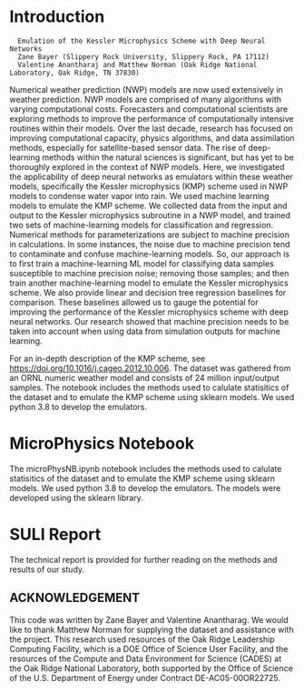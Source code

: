 # Introduction

      Emulation of the Kessler Microphysics Scheme with Deep Neural Networks
      Zane Bayer (Slippery Rock University, Slippery Rock, PA 17112)
      Valentine Anantharaj and Matthew Norman (Oak Ridge National Laboratory, Oak Ridge, TN 37830)

Numerical weather prediction (NWP) models are now used extensively in weather prediction. NWP models are comprised of many algorithms with varying computational costs. Forecasters and computational scientists are exploring methods to improve the performance of computationally intensive routines within their models. Over the last decade, research has focused on improving computational capacity, physics algorithms, and data assimilation methods, especially for satellite-based sensor data. The rise of deep-learning methods within the natural sciences is significant, but has yet to be thoroughly explored in the context of NWP models. Here, we investigated the applicability of deep neural networks as emulators within these weather models, specifically the Kessler microphysics (KMP) scheme used in NWP models to condense water vapor into rain. We used machine learning models to emulate the KMP scheme. We collected data from the input and output to the Kessler microphysics  subroutine in a NWP model, and trained two sets of machine-learning models for classification and regression. Numerical methods for parameterizations are subject to machine precision in calculations. In some instances, the noise due to machine precision tend to contaminate and confuse machine-learning models. So, our approach is to first train a machine-learning ML model for classifying data samples susceptible to machine precision noise; removing those samples; and then train another machine-learning model to emulate the Kessler microphysics scheme. We also provide linear and decision tree regression baselines for comparison. These baselines allowed us to gauge the potential for improving the performance of the Kessler microphysics  scheme with deep neural networks. Our research showed that machine precision needs to be taken into account when using data from simulation outputs for machine learning.


For an in-depth description of the KMP scheme, see https://doi.org/10.1016/j.cageo.2012.10.006. The dataset was gathered from an ORNL numeric weather model and consists of 24 million input/output samples. The notebook includes the methods used to calulate statisitics of the dataset and to emulate the KMP scheme using sklearn models. We used python 3.8 to develop the emulators.

# MicroPhysics Notebook
The microPhysNB.ipynb notebook includes the methods used to calulate statisitics of the dataset and to emulate the KMP scheme using sklearn models. We used python 3.8 to develop the emulators. The models were developed using the sklearn library.

# SULI Report
The technical report is provided for further reading on the methods and results of our study.


## ACKNOWLEDGEMENT
This code was written by Zane Bayer and Valentine Anantharag. We would like to thank Matthew Norman for supplying the dataset and assistance with the project. This research used resources of the Oak Ridge Leadership Computing Facility, which is a DOE Office of Science User Facility, and the resources of the Compute and Data Environment for Science (CADES) at the Oak Ridge National Laboratory, both supported by the Office of Science of the U.S. Department of Energy under Contract DE-AC05-00OR22725.
